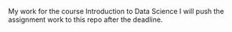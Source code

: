 My work for the course Introduction to Data Science
I will push the assignment work to this repo after the deadline.